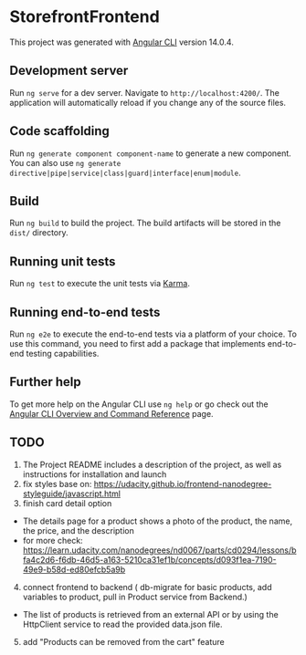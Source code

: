 # StorefrontFrontend

This project was generated with [Angular CLI](https://github.com/angular/angular-cli) version 14.0.4.

## Development server

Run `ng serve` for a dev server. Navigate to `http://localhost:4200/`. The application will automatically reload if you change any of the source files.

## Code scaffolding

Run `ng generate component component-name` to generate a new component. You can also use `ng generate directive|pipe|service|class|guard|interface|enum|module`.

## Build

Run `ng build` to build the project. The build artifacts will be stored in the `dist/` directory.

## Running unit tests

Run `ng test` to execute the unit tests via [Karma](https://karma-runner.github.io).

## Running end-to-end tests

Run `ng e2e` to execute the end-to-end tests via a platform of your choice. To use this command, you need to first add a package that implements end-to-end testing capabilities.

## Further help

To get more help on the Angular CLI use `ng help` or go check out the [Angular CLI Overview and Command Reference](https://angular.io/cli) page.

## TODO

1. The Project README includes a description of the project, as well as instructions for installation and launch
2. fix styles base on: https://udacity.github.io/frontend-nanodegree-styleguide/javascript.html
3. finish card detail option
  - The details page for a product shows a photo of the product, the name, the price, and the description
  - for more check: https://learn.udacity.com/nanodegrees/nd0067/parts/cd0294/lessons/bfa4c2d6-f6db-46d5-a163-5210ca31ef1b/concepts/d093f1ea-7190-49e9-b58d-ed80efcb5a9b
4. connect frontend to backend ( db-migrate for basic products, add variables to product, pull in Product service from Backend.)
  - The list of products is retrieved from an external API or by using the HttpClient service to read the provided data.json file.
5. add "Products can be removed from the cart" feature




